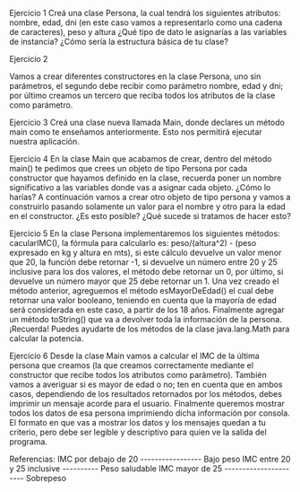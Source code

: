 Ejercicio 1
Creá una clase Persona, la cual tendrá los siguientes atributos: 
nombre, edad, dni (en este caso vamos a representarlo como una cadena de caracteres), peso y altura 
¿Qué tipo de dato le asignarías a las variables de instancia? ¿Cómo sería la estructura básica de tu clase?


Ejercicio 2

Vamos a crear diferentes constructores en la clase Persona, uno sin parámetros, el segundo debe recibir como parámetro nombre, edad y dni; por último creamos un tercero que reciba todos los atributos de la clase como parámetro.


Ejercicio 3
Creá una clase nueva llamada Main, donde declares un método main como te enseñamos anteriormente. Esto nos permitirá ejecutar nuestra aplicación.


Ejercicio 4
En la clase Main que acabamos de crear, dentro del método main() te pedimos que crees un objeto de tipo Persona por cada constructor que hayamos definido en la clase, recuerda poner un nombre significativo a las variables donde vas a asignar cada objeto. ¿Cómo lo harías? A continuación vamos a crear otro objeto de tipo persona y vamos a construirlo pasando solamente un valor para el nombre y otro para la edad en el constructor. ¿Es esto posible? ¿Qué sucede si tratamos de hacer esto?


Ejercicio 5
En la clase Persona implementaremos los siguientes métodos: cacularIMC(), la fórmula para calcularlo es: peso/(altura^2) - (peso expresado en kg y altura en mts), si este cálculo devuelve un valor menor que 20, la función debe retornar -1, si devuelve un número entre 20 y 25 inclusive para los dos valores, el método debe retornar un 0, por último, si devuelve un número mayor que 25 debe retornar un 1. Una vez creado el método anterior, agreguemos el método esMayorDeEdad() el cual debe retornar una valor booleano, teniendo en cuenta que la mayoría de edad será considerada en este caso, a partir de los 18 años. Finalmente agregar un método toString() que va a devolver toda la información de la persona.
¡Recuerda! Puedes ayudarte de los métodos de la clase java.lang.Math para calcular la potencia.

Ejercicio 6
Desde la clase Main vamos a calcular el IMC de la última persona que creamos (la que creamos correctamente mediante el constructor que recibe todos los atributos como parámetro). También vamos a averiguar si es mayor de edad o no; ten en cuenta que en ambos casos, dependiendo de los resultados retornados por los métodos, debes imprimir un mensaje acorde para el usuario. Finalmente queremos mostrar todos los datos de esa persona imprimiendo dicha información por consola. El formato en que vas a mostrar los datos y los mensajes quedan a tu criterio, pero debe ser legible y descriptivo para quien ve la salida del programa.

Referencias:
IMC por debajo de 20 ----------------- Bajo peso
IMC entre 20 y 25 inclusive ---------- Peso saludable
IMC mayor de 25 ---------------------- Sobrepeso



